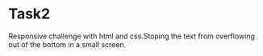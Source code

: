# Task2
Responsive challenge with html and css.Stoping the text from overflowing out of the bottom in a small screen.

